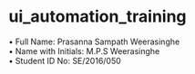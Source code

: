 # ui_automation_training
• Full Name: Prasanna Sampath Weerasinghe<br>
• Name with Initials: M.P.S Weerasinghe <br>
• Student ID No: SE/2016/050 <br>